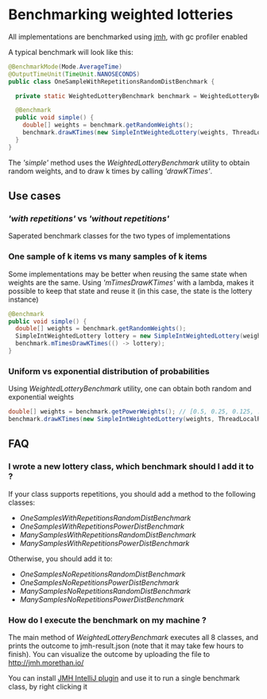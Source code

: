 # Benchmarking weighted lotteries

All implementations are benchmarked using [jmh](http://tutorials.jenkov.com/java-performance/jmh.html), with gc profiler enabled

A typical benchmark will look like this:

```Java
@BenchmarkMode(Mode.AverageTime)
@OutputTimeUnit(TimeUnit.NANOSECONDS)
public class OneSampleWithRepetitionsRandomDistBenchmark {

  private static WeightedLotteryBenchmark benchmark = WeightedLotteryBenchmark.INSTANCE;

  @Benchmark
  public void simple() {
    double[] weights = benchmark.getRandomWeights();
    benchmark.drawKTimes(new SimpleIntWeightedLottery(weights, ThreadLocalRandom::current));
  }
}
```
The _'simple'_ method uses the _WeightedLotteryBenchmark_ utility to obtain random weights, and to draw k times by calling _'drawKTimes'_. 


## Use cases
### _'with repetitions'_ vs _'without repetitions'_ 
Saperated benchmark classes for the two types of implementations

### One sample of k items vs many samples of k items
Some implementations may be better when reusing the same state when weights are the same.  Using _'mTimesDrawKTimes'_ with a lambda, makes it possible to keep that state and reuse it (in this case, the state is the lottery instance)

```Java
@Benchmark
public void simple() {
  double[] weights = benchmark.getRandomWeights();
  SimpleIntWeightedLottery lottery = new SimpleIntWeightedLottery(weights, ThreadLocalRandom::current);
  benchmark.mTimesDrawKTimes(() -> lottery);
}
```

### Uniform vs exponential distribution of probabilities 
Using _WeightedLotteryBenchmark_ utility, one can obtain both random and exponential weights

```Java
double[] weights = benchmark.getPowerWeights(); // [0.5, 0.25, 0.125, ...]
benchmark.drawKTimes(new SimpleIntWeightedLottery(weights, ThreadLocalRandom::current));
```
## FAQ
### I wrote a new lottery class, which benchmark should I add it to ?
If your class supports repetitions, you should add a method to the following classes: 

* _OneSamplesWithRepetitionsRandomDistBenchmark_
* _OneSamplesWithRepetitionsPowerDistBenchmark_
* _ManySamplesWithRepetitionsRandomDistBenchmark_
* _ManySamplesWithRepetitionsPowerDistBenchmark_

Otherwise, you should add it to:

* _OneSamplesNoRepetitionsRandomDistBenchmark_
* _OneSamplesNoRepetitionsPowerDistBenchmark_
* _ManySamplesNoRepetitionsRandomDistBenchmark_
* _ManySamplesNoRepetitionsPowerDistBenchmark_

### How do I execute the benchmark on my machine ?
The main method of _WeightedLotteryBenchmark_ executes all 8 classes, and prints the outcome to jmh-result.json (note that it may take few hours to finish).
You can visualize the outcome by uploading the file to http://jmh.morethan.io/

You can install [JMH IntelliJ plugin](https://plugins.jetbrains.com/plugin/7529-jmh-plugin) and use it to run a single benchmark class, by right clicking it

